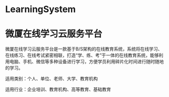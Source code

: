 # LearningSystem
# 微厦在线学习云服务平台
微厦在线学习云服务平台是一款基于B/S架构的在线教育系统，系统将在线学习、在线练习、在线考试紧密相联，打造“学、练、考”于一体的在线教育系统，能够利用电脑、手机、微信等多种设备进行学习，方便学员利用碎片化时间进行随时随地的学习。

适用类别：个人、单位、老师、大学、教育机构

适用行业：企业培训、教育机构、高等教育、基础教育

